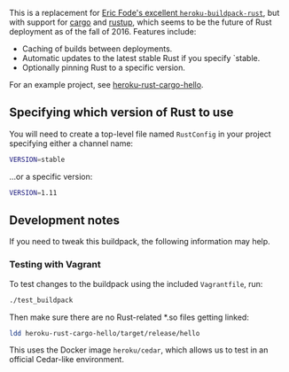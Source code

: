 This is a replacement
for [Eric Fode's excellent `heroku-buildpack-rust`][fode], but with support
for [cargo][] and [rustup][], which seems to be the future of Rust
deployment as of the fall of 2016.  Features include:

- Caching of builds between deployments.
- Automatic updates to the latest stable Rust if you specify `stable.
- Optionally pinning Rust to a specific version.

For an example project, see [heroku-rust-cargo-hello][].

[fode]: https://github.com/ericfode/heroku-buildpack-rust
[cargo]: http://crates.io/
[rustup]: https://www.rustup.rs/
[heroku-rust-cargo-hello]: https://github.com/emk/heroku-rust-cargo-hello

## Specifying which version of Rust to use

You will need to create a top-level file named `RustConfig` in your project
specifying either a channel name:

```sh
VERSION=stable
```

...or a specific version:

```sh
VERSION=1.11
```

## Development notes

If you need to tweak this buildpack, the following information may help.

### Testing with Vagrant

To test changes to the buildpack using the included `Vagrantfile`, run:

```sh
./test_buildpack
```

Then make sure there are no Rust-related *.so files getting linked:

```sh
ldd heroku-rust-cargo-hello/target/release/hello
```

This uses the Docker image `heroku/cedar`, which allows us to test in an
official Cedar-like environment.
